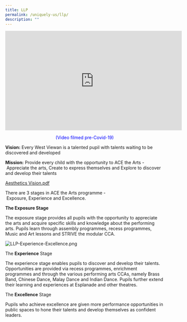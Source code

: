 ```yaml
---
title: LLP
permalink: /uniquely-us/llp/
description: ""
---
```

<iframe width="560" height="315" src="https://www.youtube.com/embed/XCbcwgau62I" title="YouTube video player" frameborder="0" allow="accelerometer; autoplay; clipboard-write; encrypted-media; gyroscope; picture-in-picture" allowfullscreen></iframe>

<p style="color:blue" align="center">(Video filmed pre-Covid-19)</p>

**Vision:** Every West Viewan is a talented pupil with talents waiting to be discovered and developed

  

**Mission:** Provide every child with the opportunity to ACE the Arts - Appreciate the arts, Create to express themselves and Explore to discover and develop their talents

  

[Aesthetics Vision.pdf](https://westviewpri.moe.edu.sg/qql/slot/u539/2020/Uniquely%20Us/LLP%20-%20ACE%20the%20Arts/Aesthetics%20Vision.pdf)  

  

  

There are 3 stages in ACE the Arts programme - Exposure, Experience and Excellence.

  

  

**The Exposure Stage**

  

The exposure stage provides all pupils with the opportunity to appreciate the arts and acquire specific skills and knowledge about the performing arts. Pupils learn through assembly programmes, recess programmes, Music and Art lessons and STRIVE the modular CCA.

  

![LLP-Experience-Excellence.png](https://westviewpri.moe.edu.sg/qql/slot/u539/2020/Uniquely%20Us/LLP%20-%20ACE%20the%20Arts/LLP-Experience-Excellence.png)  

The **Experience** Stage

  

The experience stage enables pupils to discover and develop their talents. Opportunities are provided via recess programmes, enrichment programmes and through the various performing arts CCAs, namely Brass Band, Chinese Dance, Malay Dance and Indian Dance. Pupils further extend their learning and experiences at Esplanade and other theatres.

  

  

The **Excellence** Stage

  

Pupils who achieve excellence are given more performance opportunities in public spaces to hone their talents and develop themselves as confident leaders.